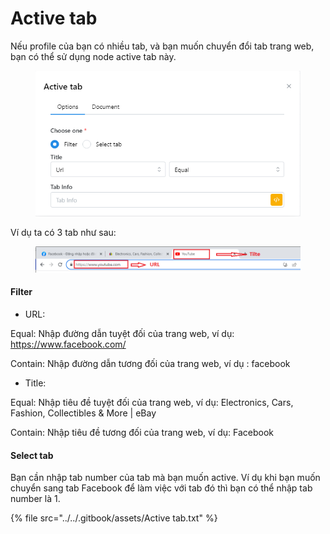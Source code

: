 # Active tab

Nếu profile của bạn có nhiều tab, và bạn muốn chuyển đổi tab trang web, bạn có thể sử dụng node active tab này.

<figure><img src="../../.gitbook/assets/image (52).png" alt=""><figcaption></figcaption></figure>

Ví dụ ta có 3 tab như sau:

<figure><img src="../../.gitbook/assets/Screenshot_1 (1).png" alt=""><figcaption></figcaption></figure>

#### Filter

* URL:

&#x20;           Equal: Nhập đường dẫn tuyệt đối của trang web, ví dụ: https://www.facebook.com/

&#x20;           Contain: Nhập đường dẫn tương đối của trang web, ví dụ : facebook

* Title:

&#x20;            Equal: Nhập tiêu đề tuyệt đối của trang web, ví dụ: Electronics, Cars, Fashion, Collectibles & More | eBay

&#x20;            Contain: Nhập tiêu đề tương đối của trang web, ví dụ: Facebook

#### Select tab&#x20;

Bạn cần nhập tab number của tab mà bạn muốn active. Ví dụ khi bạn muốn chuyển sang tab Facebook để làm việc với tab đó thì bạn có thể nhập tab number là 1.

{% file src="../../.gitbook/assets/Active tab.txt" %}
